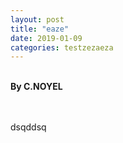 ```yaml
---
layout: post
title: "eaze"
date: 2019-01-09
categories: testzezaeza
---
```

<br />**By C.NOYEL**<br /><br /><br /><html>
  <head>

  </head>
  <body>
    <p style="margin-top: 0">
      dsqddsq
    </p>
  </body>
</html>
